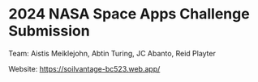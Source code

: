 # 2024 NASA Space Apps Challenge Submission
Team: Aistis Meiklejohn, Abtin Turing, JC Abanto, Reid Playter

Website: https://soilvantage-bc523.web.app/
